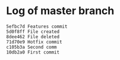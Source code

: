# Log of master branch

```master branch
5efbc7d Features commit
5d0f8ff File created
8dee462 File deleted
71d70e9 Hotfix commit
c105b3a Second comm
10db2a0 First commit
